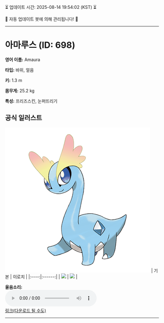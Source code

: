 
⏳ 업데이트 시간: 2025-08-14 19:54:02 (KST) ⏳

🤖 자동 업데이트 봇에 의해 관리됩니다! 🤖

---

# 아마루스 (ID: 698)
**영어 이름:** Amaura

**타입:** 바위, 얼음

**키:** 1.3 m

**몸무게:** 25.2 kg

**특성:** 프리즈스킨, 눈퍼뜨리기

## 공식 일러스트
![](https://raw.githubusercontent.com/PokeAPI/sprites/master/sprites/pokemon/other/official-artwork/698.png)
| 기본 | 이로치 |
|:----:|:------:|
| <img src="http://play.pokemonshowdown.com/sprites/ani/amaura.gif" width="200"> | <img src="http://play.pokemonshowdown.com/sprites/ani-shiny/amaura.gif" width="200"> |

**울음소리:**<br><audio controls src="https://raw.githubusercontent.com/PokeAPI/cries/main/cries/pokemon/latest/698.ogg"></audio><br> [링크(다운로드 될 수도)](https://raw.githubusercontent.com/PokeAPI/cries/main/cries/pokemon/latest/698.ogg)


---
